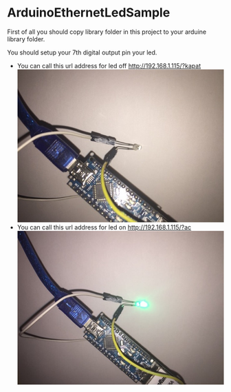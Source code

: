 # ArduinoEthernetLedSample

First of all you should copy library folder in this project to your arduine library folder.

You should setup your 7th digital output pin your led.


 - You can call this url address for led off http://192.168.1.115/?kapat
 ![Image of Led Off](https://github.com/icobani/ArduinoEthernetLedSample/blob/master/LedOff.JPG?raw=true)
 - You can call this url address for led on http://192.168.1.115/?ac
 ![Image of Led On](https://github.com/icobani/ArduinoEthernetLedSample/blob/master/LedOn.JPG?raw=true)
